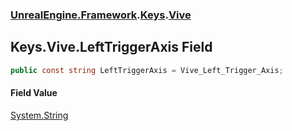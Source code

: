 ### [UnrealEngine.Framework](UnrealEngine_Framework.md 'UnrealEngine.Framework').[Keys](Keys.md 'UnrealEngine.Framework.Keys').[Vive](Keys_Vive.md 'UnrealEngine.Framework.Keys.Vive')
## Keys.Vive.LeftTriggerAxis Field
```csharp
public const string LeftTriggerAxis = Vive_Left_Trigger_Axis;
```
#### Field Value
[System.String](https://docs.microsoft.com/en-us/dotnet/api/System.String 'System.String')
